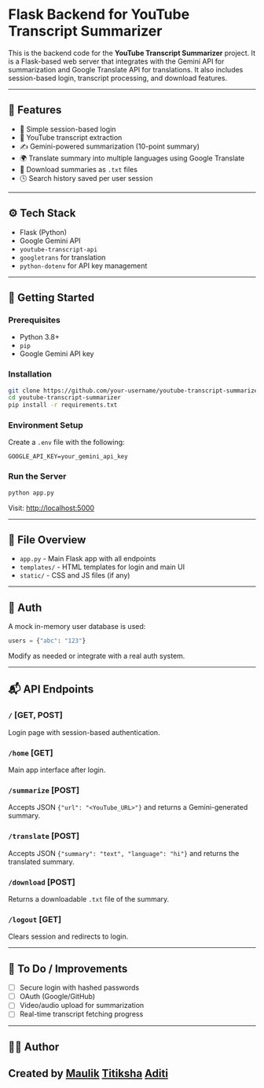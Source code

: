 # Flask Backend for YouTube Transcript Summarizer

This is the backend code for the **YouTube Transcript Summarizer** project. It is a Flask-based web server that integrates with the Gemini API for summarization and Google Translate API for translations. It also includes session-based login, transcript processing, and download features.

---

## 📌 Features

- 🔑 Simple session-based login
- 🎥 YouTube transcript extraction
- ✍️ Gemini-powered summarization (10-point summary)
- 🌍 Translate summary into multiple languages using Google Translate
- 💾 Download summaries as `.txt` files
- 🕓 Search history saved per user session

---

## ⚙️ Tech Stack

- Flask (Python)
- Google Gemini API
- `youtube-transcript-api`
- `googletrans` for translation
- `python-dotenv` for API key management

---

## 🚀 Getting Started

### Prerequisites
- Python 3.8+
- `pip`
- Google Gemini API key

### Installation
```bash
git clone https://github.com/your-username/youtube-transcript-summarizer.git
cd youtube-transcript-summarizer
pip install -r requirements.txt
```

### Environment Setup
Create a `.env` file with the following:
```env
GOOGLE_API_KEY=your_gemini_api_key
```

### Run the Server
```bash
python app.py
```
Visit: [http://localhost:5000](http://localhost:5000)

---

## 📁 File Overview

- `app.py` - Main Flask app with all endpoints
- `templates/` - HTML templates for login and main UI
- `static/` - CSS and JS files (if any)

---

## 🔐 Auth
A mock in-memory user database is used:
```python
users = {"abc": "123"}
```
Modify as needed or integrate with a real auth system.

---

## 📬 API Endpoints

### `/` [GET, POST]  
Login page with session-based authentication.

### `/home` [GET]  
Main app interface after login.

### `/summarize` [POST]  
Accepts JSON `{"url": "<YouTube_URL>"}` and returns a Gemini-generated summary.

### `/translate` [POST]  
Accepts JSON `{"summary": "text", "language": "hi"}` and returns the translated summary.

### `/download` [POST]  
Returns a downloadable `.txt` file of the summary.

### `/logout` [GET]  
Clears session and redirects to login.

---

## 🔮 To Do / Improvements

- [ ] Secure login with hashed passwords
- [ ] OAuth (Google/GitHub)
- [ ] Video/audio upload for summarization
- [ ] Real-time transcript fetching progress

---



## 👨‍💻 Author
Created by [Maulik](https://github.com/maulikdave27)
[Titiksha](https://github.com/your-username)
[Aditi](https://github.com/your-username)
---

